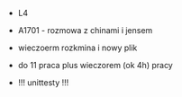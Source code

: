 - L4
- A1701 - rozmowa z chinami i jensem
- wieczoerm rozkmina i nowy plik
- do 11 praca plus wieczorem (ok 4h) pracy

- !!! unittesty !!!